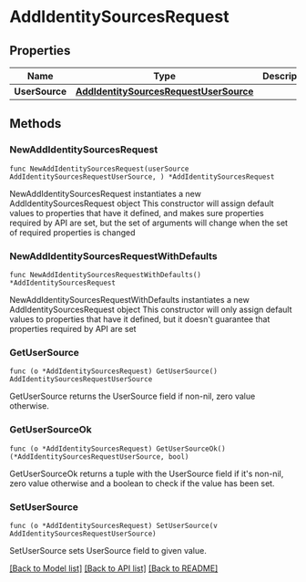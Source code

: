 # AddIdentitySourcesRequest

## Properties

Name | Type | Description | Notes
------------ | ------------- | ------------- | -------------
**UserSource** | [**AddIdentitySourcesRequestUserSource**](AddIdentitySourcesRequestUserSource.md) |  | 

## Methods

### NewAddIdentitySourcesRequest

`func NewAddIdentitySourcesRequest(userSource AddIdentitySourcesRequestUserSource, ) *AddIdentitySourcesRequest`

NewAddIdentitySourcesRequest instantiates a new AddIdentitySourcesRequest object
This constructor will assign default values to properties that have it defined,
and makes sure properties required by API are set, but the set of arguments
will change when the set of required properties is changed

### NewAddIdentitySourcesRequestWithDefaults

`func NewAddIdentitySourcesRequestWithDefaults() *AddIdentitySourcesRequest`

NewAddIdentitySourcesRequestWithDefaults instantiates a new AddIdentitySourcesRequest object
This constructor will only assign default values to properties that have it defined,
but it doesn't guarantee that properties required by API are set

### GetUserSource

`func (o *AddIdentitySourcesRequest) GetUserSource() AddIdentitySourcesRequestUserSource`

GetUserSource returns the UserSource field if non-nil, zero value otherwise.

### GetUserSourceOk

`func (o *AddIdentitySourcesRequest) GetUserSourceOk() (*AddIdentitySourcesRequestUserSource, bool)`

GetUserSourceOk returns a tuple with the UserSource field if it's non-nil, zero value otherwise
and a boolean to check if the value has been set.

### SetUserSource

`func (o *AddIdentitySourcesRequest) SetUserSource(v AddIdentitySourcesRequestUserSource)`

SetUserSource sets UserSource field to given value.



[[Back to Model list]](../README.md#documentation-for-models) [[Back to API list]](../README.md#documentation-for-api-endpoints) [[Back to README]](../README.md)


